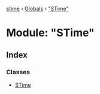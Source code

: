 [stime](../README.md) › [Globals](../globals.md) › ["STime"](_stime_.md)

# Module: "STime"

## Index

### Classes

* [STime](../classes/_stime_.stime.md)
